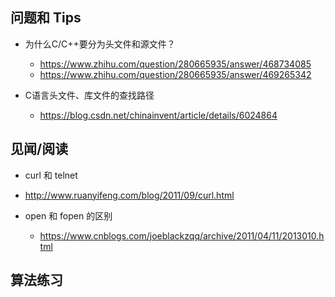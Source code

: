 



## 问题和 Tips


- 为什么C/C++要分为头文件和源文件？
  - https://www.zhihu.com/question/280665935/answer/468734085
  - https://www.zhihu.com/question/280665935/answer/469265342

- C语言头文件、库文件的查找路径
  - https://blog.csdn.net/chinainvent/article/details/6024864

## 见闻/阅读

- curl 和 telnet
 - http://www.ruanyifeng.com/blog/2011/09/curl.html

- open 和 fopen 的区别
  - https://www.cnblogs.com/joeblackzqq/archive/2011/04/11/2013010.html


## 算法练习
